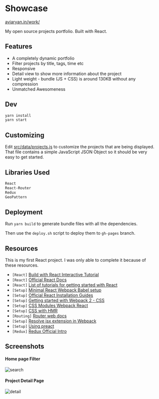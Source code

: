 # Showcase

[aviaryan.in/work/](http://aviaryan.in/work/)

My open source projects portfolio. Built with React.


## Features

* A completely dynamic portfolio
* Filter projects by title, tags, time etc
* Responsive
* Detail view to show more information about the project
* Light weight - bundle (JS + CSS) is around 130KB without any compression 
* Unmatched Awesomeness


## Dev

```sh
yarn install
yarn start
```

## Customizing

Edit [src/data/projects.js](src/data/projects.js) to customize the projects that are being displayed. 
That file contains a simple JavaScript JSON Object so it should be very easy to get started.


## Libraries Used

```sh
React
React-Router
Redux
GeoPattern
```

## Deployment

Run `yarn build` to generate bundle files with all the dependencies.
 
Then use the `deploy.sh` script to deploy them to `gh-pages` branch.


## Resources

This is my first React project. I was only able to complete it because of these resources.

* `[React]` [Build with React Interactive Tutorial](http://buildwithreact.com/tutorial)
* `[React]` [Official React Docs](https://facebook.github.io/react/docs/hello-world.html)
* `[React]` [List of tutorials for getting started with React](http://andrewhfarmer.com/getting-started-tutorials/)
* `[Setup]` [Minimal React Webpack Babel setup](https://www.robinwieruch.de/minimal-react-webpack-babel-setup/)
* `[Setup]` [Official React Installation Guides](https://facebook.github.io/react/docs/installation.html)
* `[Setup]` [Getting started with Webpack 2 - CSS](https://blog.madewithenvy.com/getting-started-with-webpack-2-ed2b86c68783)
* `[Setup]` [CSS Modules Webpack React](https://javascriptplayground.com/blog/2016/07/css-modules-webpack-react/)
* `[Setup]` [CSS with HMR](https://github.com/webpack-contrib/extract-text-webpack-plugin/issues/30)
* `[Routing]` [Router web docs](https://reacttraining.com/react-router/web/guides/quick-start)
* `[Setup]` [Resolve jsx extension in Webpack](https://stackoverflow.com/questions/34678314/)
* `[Setup]` [Using preact](https://preactjs.com/guide/switching-to-preact)
* `[Redux]` [Redux Official Intro](http://redux.js.org/)


## Screenshots

#### Home page Filter

![search](https://i.imgur.com/i9tn6ox.png)

#### Project Detail Page

![detail](https://i.imgur.com/8jrgCQk.png)

